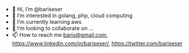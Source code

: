- 👋 Hi, I’m @bariseser
- 👀 I’m interested in golang, php, cloud computing
- 🌱 I’m currently learning aws
- 💞️ I’m looking to collaborate on ...
- 📫 How to reach me baris@gmail.com, https://www.linkedin.com/in/bariseser/, https://twitter.com/bariseser

<!---
bariseser/bariseser is a ✨ special ✨ repository because its `README.md` (this file) appears on your GitHub profile.
You can click the Preview link to take a look at your changes.
--->

